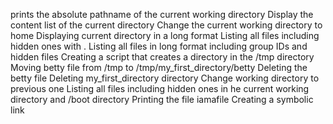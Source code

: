 prints the absolute pathname of the current working directory
Display the content list of the current directory
Change the current working directory to home
Displaying current directory in a long format
Listing all files including hidden ones with .
Listing all files in long format including group IDs and hidden files
Creating a script that creates a directory in the /tmp directory
Moving betty file from /tmp to /tmp/my_first_directory/betty
Deleting the betty file
Deleting my_first_directory directory
Change working directory to previous one
Listing all files including hidden ones in he current working directory and /boot directory
Printing the file iamafile
Creating a symbolic link